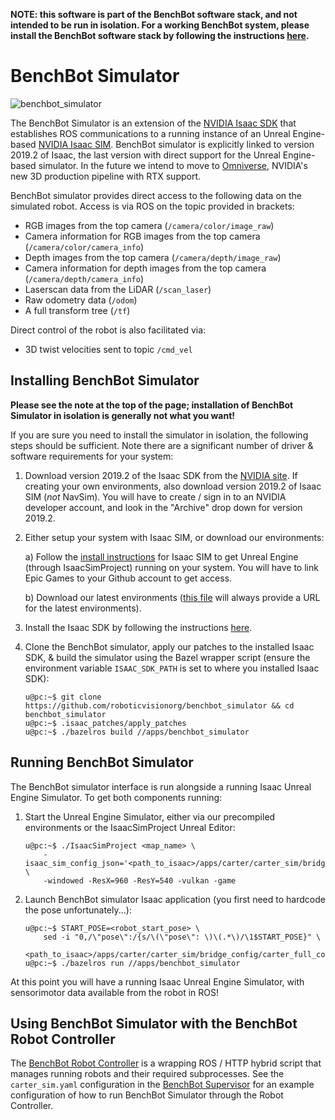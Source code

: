 **NOTE: this software is part of the BenchBot software stack, and not intended to be run in isolation. For a working BenchBot system, please install the BenchBot software stack by following the instructions [here](https://github.com/roboticvisionorg/benchbot).**

# BenchBot Simulator

![benchbot_simulator](./docs/benchbot_simulator.gif)

The BenchBot Simulator is an extension of the [NVIDIA Isaac SDK](https://developer.nvidia.com/isaac-sdk) that establishes ROS communications to a running instance of an Unreal Engine-based [NVIDIA Isaac SIM](https://developer.nvidia.com/isaac-sim). BenchBot simulator is explicitly linked to version 2019.2 of Isaac, the last version with direct support for the Unreal Engine-based simulator. In the future we intend to move to [Omniverse](https://developer.nvidia.com/nvidia-omniverse), NVIDIA's new 3D production pipeline with RTX support.

BenchBot simulator provides direct access to the following data on the simulated robot. Access is via ROS on the topic provided in brackets:

- RGB images from the top camera (`/camera/color/image_raw`)
- Camera information for RGB images from the top camera (`/camera/color/camera_info`)
- Depth images from the top camera (`/camera/depth/image_raw`)
- Camera information for depth images from the top camera (`/camera/depth/camera_info`)
- Laserscan data from the LiDAR  (`/scan_laser`)
- Raw odometry data (`/odom`)
- A full transform tree (`/tf`)

Direct control of the robot is also facilitated via:

- 3D twist velocities sent to topic `/cmd_vel`

## Installing BenchBot Simulator

**Please see the note at the top of the page; installation of BenchBot Simulator in isolation is generally not what you want!**

If you are sure you need to install the simulator in isolation, the following steps should be sufficient. Note there are a significant number of driver & software requirements for your system:

1. Download version 2019.2 of the Isaac SDK from the [NVIDIA site](https://developer.nvidia.com/isaac/downloads). If creating your own environments, also download version 2019.2 of Isaac SIM (*not* NavSim). You will have to create / sign in to an NVIDIA developer account, and look in the "Archive" drop down for version 2019.2.

2. Either setup your system with Isaac SIM, or download our environments: 
    
    a) Follow the [install instructions](https://docs.nvidia.com/isaac/isaac_sim/setup.html) for Isaac SIM to get Unreal Engine (through IsaacSimProject) running on your system. You will have to link Epic Games to your Github account to get access.

    b) Download our latest environments ([this file](https://cloudstor.aarnet.edu.au/plus/s/egb4u65MVZEVkPB/download) will always provide a URL for the latest environments).

3. Install the Isaac SDK by following the instructions [here](https://docs.nvidia.com/isaac/archive/2019.2/doc/setup.html).

4. Clone the BenchBot simulator, apply our patches to the installed Isaac SDK, & build the simulator using the Bazel wrapper script (ensure the environment variable `ISAAC_SDK_PATH` is set to where you installed Isaac SDK):
    ```
    u@pc:~$ git clone https://github.com/roboticvisionorg/benchbot_simulator && cd benchbot_simulator
    u@pc:~$ .isaac_patches/apply_patches
    u@pc:~$ ./bazelros build //apps/benchbot_simulator
    ```

## Running BenchBot Simulator

The BenchBot simulator interface is run alongside a running Isaac Unreal Engine Simulator. To get both components running:

1. Start the Unreal Engine Simulator, either via our precompiled environments or the IsaacSimProject Unreal Editor:
    ```
    u@pc:~$ ./IsaacSimProject <map_name> \
        -isaac_sim_config_json='<path_to_isaac>/apps/carter/carter_sim/bridge_config/carter_full.json' \
        -windowed -ResX=960 -ResY=540 -vulkan -game
    ``` 

2. Launch BenchBot simulator Isaac application (you first need to hardcode the pose unfortunately...):
    ```
    u@pc:~$ START_POSE=<robot_start_pose> \
        sed -i "0,/\"pose\":/{s/\(\"pose\": \)\(.*\)/\1$START_POSE}" \
        <path_to_isaac>/apps/carter/carter_sim/bridge_config/carter_full_config.json
    u@pc:~$ ./bazelros run //apps/benchbot_simulator
    ```

At this point you will have a running Isaac Unreal Engine Simulator, with sensorimotor data available from the robot in ROS!

## Using BenchBot Simulator with the BenchBot Robot Controller

The [BenchBot Robot Controller](https://github.com/RoboticVisionOrg/benchbot_robot_controller) is a wrapping ROS / HTTP hybrid script that manages running robots and their required subprocesses. See the `carter_sim.yaml` configuration in the [BenchBot Supervisor](https://github.com/roboticvisionorg/benchbot_supervisor) for an example configuration of how to run BenchBot Simulator through the Robot Controller.
